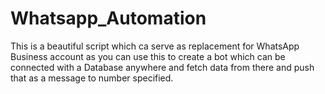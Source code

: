# Whatsapp_Automation
This is a beautiful script which ca serve as replacement for WhatsApp Business account as you can use this  to create a bot which can be connected with a Database anywhere and fetch data from there and push that as a message to number specified.
